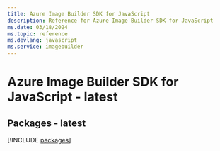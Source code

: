```yaml
---
title: Azure Image Builder SDK for JavaScript
description: Reference for Azure Image Builder SDK for JavaScript
ms.date: 03/18/2024
ms.topic: reference
ms.devlang: javascript
ms.service: imagebuilder
---
```

# Azure Image Builder SDK for JavaScript - latest
## Packages - latest
[!INCLUDE [packages](image-builder-index.md)]